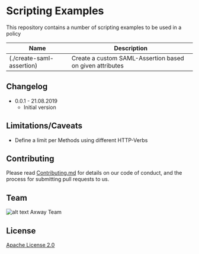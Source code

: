 # Scripting Examples
This repository contains a number of scripting examples to be used in a policy

|Name|Description|
|----|-----------|
|(./create-saml-assertion)|Create a custom SAML-Assertion based on given attributes|

## Changelog
- 0.0.1 - 21.08.2019
  - Initial version


## Limitations/Caveats
- Define a limit per Methods using different HTTP-Verbs

## Contributing

Please read [Contributing.md](https://github.com/Axway-API-Management-Plus/Common/blob/master/Contributing.md) for details on our code of conduct, and the process for submitting pull requests to us.

## Team

![alt text][Axwaylogo] Axway Team

[Axwaylogo]: https://github.com/Axway-API-Management/Common/blob/master/img/AxwayLogoSmall.png  "Axway logo"


## License
[Apache License 2.0](/LICENSE)

